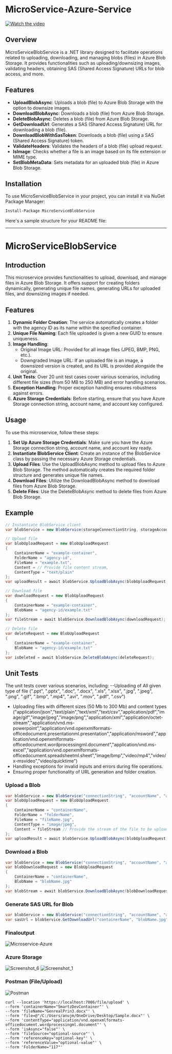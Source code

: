 # MicroService-Azure-Service
[![Watch the video](https://cdn.loom.com/sessions/thumbnails/e35fd2004f6042ca8d7166e2bd109c31-with-play.jpg)](https://www.loom.com/embed/e35fd2004f6042ca8d7166e2bd109c31?sid=4df997e8-162b-445c-9547-60feaf21f285)

## Overview

MicroServiceBlobService is a .NET library designed to facilitate operations related to uploading, downloading, and managing blobs (files) in Azure Blob Storage. It provides functionalities such as uploading/downsizing images, validating headers, obtaining SAS (Shared Access Signature) URLs for blob access, and more.

## Features

- **UploadBlobAsync**: Uploads a blob (file) to Azure Blob Storage with the option to downsize images.
- **DownloadBlobAsync**: Downloads a blob (file) from Azure Blob Storage.
- **DeleteBlobAsync**: Deletes a blob (file) from Azure Blob Storage.
- **GetDownloadUrl**: Generates a SAS (Shared Access Signature) URL for downloading a blob (file).
- **DownloadBlobWithSasToken**: Downloads a blob (file) using a SAS (Shared Access Signature) token.
- **ValidateHeaders**: Validates the headers of a blob (file) upload request.
- **IsImage**: Checks whether a file is an image based on its file extension or MIME type.
- **SetBlobMetaData**: Sets metadata for an uploaded blob (file) in Azure Blob Storage.

## Installation

To use MicroServiceBlobService in your project, you can install it via NuGet Package Manager:

```bash
Install-Package MicroServiceBlobService
```


Here's a sample structure for your README file:

---

# MicroServiceBlobService

## Introduction
This microservice provides functionalities to upload, download, and manage files in Azure Blob Storage. It offers support for creating folders dynamically, generating unique file names, generating URLs for uploaded files, and downsizing images if needed.

## Features
1. **Dynamic Folder Creation**: The service automatically creates a folder with the agency ID as its name within the specified container.
2. **Unique File Naming**: Each file uploaded is given a new GUID to ensure uniqueness.
3. **Image Handling**:
   - Original Image URL: Provided for all image files (JPEG, BMP, PNG, etc.).
   - Downgraded Image URL: If an uploaded file is an image, a downsized version is created, and its URL is provided alongside the original.
4. **Unit Tests**: Over 20 unit test cases cover various scenarios, including different file sizes (from 50 MB to 250 MB) and error handling scenarios.
5. **Exception Handling**: Proper exception handling ensures robustness against errors.
6. **Azure Storage Credentials**: Before starting, ensure that you have Azure Storage connection string, account name, and account key configured.

## Usage
To use this microservice, follow these steps:
1. **Set Up Azure Storage Credentials**: Make sure you have the Azure Storage connection string, account name, and account key ready.
2. **Instantiate BlobService Client**: Create an instance of the BlobService class by passing the necessary Azure Storage credentials.
3. **Upload Files**: Use the UploadBlobAsync method to upload files to Azure Blob Storage. The method automatically creates the required folder structure and generates unique file names.
4. **Download Files**: Utilize the DownloadBlobAsync method to download files from Azure Blob Storage.
5. **Delete Files**: Use the DeleteBlobAsync method to delete files from Azure Blob Storage.

## Example
```csharp
// Instantiate BlobService client
var blobService = new BlobService(storageConnectionString, storageAccountName, storageAccountKey);

// Upload file
var blobUploadRequest = new BlobUploadRequest
{
    ContainerName = "example-container",
    FolderName = "agency-id",
    FileName = "example.txt",
    Content = // Provide file content stream,
    ContentType = "text/plain"
};
var uploadResult = await blobService.UploadBlobAsync(blobUploadRequest);

// Download file
var downloadRequest = new BlobUploadRequest
{
    ContainerName = "example-container",
    BlobName = "agency-id/example.txt"
};
var fileStream = await blobService.DownloadBlobAsync(downloadRequest);

// Delete file
var deleteRequest = new BlobUploadRequest
{
    ContainerName = "example-container",
    BlobName = "agency-id/example.txt"
};
var isDeleted = await blobService.DeleteBlobAsync(deleteRequest);
```

## Unit Tests
The unit tests cover various scenarios, including:
--Uploading of All given type of file (".ppt", ".pptx", ".doc", ".docx", ".xls", ".xlsx", ".jpg", ".jpeg", ".png", ".gif", ".bmp", ".mp4", ".avi", ".mov", ".pdf", ".csv")
- Uploading files with different sizes (50 Mb to 300 Mb) and content types ("application/json","text/plain","text/xml","text/csv","application/pdf","image/gif","image/jpeg","image/png","application/xml","application/octet-stream","application/vnd.ms-powerpoint","application/vnd.openxmlformats-officedocument.presentationml.presentation","application/msword","application/vnd.openxmlformats-officedocument.wordprocessingml.document","application/vnd.ms-excel","application/vnd.openxmlformats-officedocument.spreadsheetml.sheet","image/bmp","video/mp4","video/x-msvideo","video/quicktime") 
- Handling exceptions for invalid inputs and errors during file operations.
- Ensuring proper functionality of URL generation and folder creation.

### Upload a Blob
```csharp
var blobService = new BlobService("connectionString", "accountName", "accountKey");
var blobUploadRequest = new BlobUploadRequest
{
    ContainerName = "containerName",
    FolderName = "folderName",
    FileName = "fileName.jpg",
    ContentType = "image/jpeg",
    Content = fileStream // Provide the stream of the file to be uploaded
};
var uploadResult = await blobService.UploadBlobAsync(blobUploadRequest);
```

### Download a Blob

```csharp
var blobService = new BlobService("connectionString", "accountName", "accountKey");
var blobDownloadRequest = new BlobUploadRequest
{
    ContainerName = "containerName",
    BlobName = "blobName.jpg"
};
var blobStream = await blobService.DownloadBlobAsync(blobDownloadRequest);
```

### Generate SAS URL for Blob

```csharp
var blobService = new BlobService("connectionString", "accountName", "accountKey");
var sasUrl = blobService.GetDownloadUrl("containerName", "blobName.jpg");
```

### Finaloutput 
![Microservice-Azure](https://github.com/AnujTheDev/MicroServiceAzureService/assets/141553432/f49968a4-3717-49b9-a7b6-f41b0099633f)

### Azure Storage 
![Screenshot_6](https://github.com/AnujTheDev/MicroServiceAzureService/assets/141553432/ccee3676-3e3d-48c4-acff-999c6118d15c)
![Screenshot_1](https://github.com/AnujTheDev/MicroServiceAzureService/assets/141553432/6a135197-18d7-467d-a985-979385d65d67)

### Postman (File/Upload)
![Postman](https://github.com/anujfullstack/MicroServiceAzureService/assets/141553432/386648c0-c174-499c-a7c6-c707dd3cabe6)

```Postman CURL
curl --location 'https://localhost:7086/file/upload' \
--form 'containerName="SmartzDevContainer"' \
--form 'fileName="GenrealPrin3.docx"' \
--form 'file=@"/C:/Users/anujm/OneDrive/Desktop/Sample.docx"' \
--form 'contentType="application/vnd.openxmlformats-officedocument.wordprocessingml.document"' \
--form 'isAsync="false"' \
--form 'fileSource="optional-source"' \
--form 'referenceKey="optional-key"' \
--form 'referenceValue="optional-value"' \
--form 'FolderName="117"'
```
